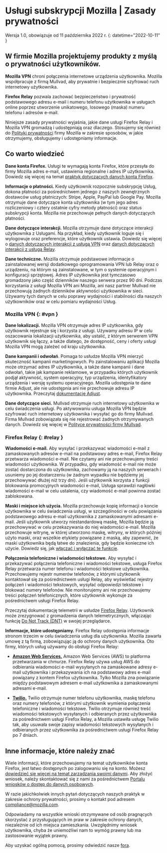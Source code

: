 ﻿# Usługi subskrypcji Mozilla | Zasady prywatności

Wersja 1.0, obowiązuje od 11 października 2022 r.
{: datetime="2022-10-11" }

## W firmie Mozilla projektujemy produkty z myślą o prywatności użytkowników.

__Mozilla VPN__ chroni połączenia internetowe urządzenia użytkownika. Mozilla współpracuje z firmą Mullvad, aby prywatnie i bezpiecznie szyfrować ruch internetowy użytkownika.

__Firefox Relay__ pozwala zachować bezpieczeństwo i prywatność podstawowego adresu e-mail i numeru telefonu użytkownika w usługach online poprzez utworzenie unikatowego, losowego (maska) numeru telefonu i adresów e-mail.

Niniejsze zasady prywatności wyjaśnia, jakie dane usługi Firefox Relay i Mozilla VPN gromadzą i udostępniają oraz dlaczego. Stosujemy się również do [Polityki prywatności](https://www.mozilla.org/privacy/) firmy Mozilla w zakresie sposobów, w jakie otrzymujemy, obsługujemy i udostępniamy informacje.

## Co warto wiedzieć

__Dane konta Firefox.__ Usługi te wymagają konta Firefox, które przesyła do firmy Mozilla adres e-mail, ustawienia regionalne i adres IP użytkownika. Dowiedz się więcej na temat [praktyk dotyczących danych konta Firefox](https://www.mozilla.org/privacy/firefox/#firefox-accounts-join-firefox).

__Informacje o płatności.__ Kiedy użytkownik rozpocznie subskrypcję Usług, dokona płatności za pośrednictwem jednego z naszych zewnętrznych dostawców usług płatniczych: Stripe, Apple, PayPal lub Google Pay. Mozilla otrzymuje dane dotyczące konta użytkownika (w tym jego adres rozliczeniowy i cztery ostatnie cyfry metody płatności) oraz status subskrypcji konta. Mozilla nie przechowuje pełnych danych dotyczących płatności.

__Dane dotyczące interakcji.__ Mozilla otrzymuje dane dotyczące interakcji użytkownika z Usługami. Na przykład, kiedy użytkownik loguje się i wylogowuje oraz preferencje, które użytkownik ustawia. Dowiedz się więcej o [danych dotyczących interakcji z usługą VPN](https://dictionary.telemetry.mozilla.org/apps/mozilla_vpn) oraz [danych dotyczących interakcji z usługą Relay](https://github.com/mozilla/fx-private-relay/blob/main/METRICS.md).

__Dane techniczne.__ Mozilla otrzymuje podstawowe informacje o zainstalowanej wersji dodatkowego oprogramowania VPN lub Relay oraz o urządzeniu, na którym są zainstalowane, w tym o systemie operacyjnym i konfiguracji sprzętowej. Adres IP użytkownika jest tymczasowo gromadzony jako część dzienników naszego serwera przez 90 dni. Podczas korzystania z usługi Mozilla VPN ani Mozilla, ani nasz partner Mullvad nie przechowują żadnych dzienników aktywności użytkownika w sieci.
Używamy tych danych w celu poprawy wydajności i stabilności dla naszych użytkowników oraz w celu pomiaru wydajności Usług.

### Mozilla VPN {: #vpn }

__Dane lokalizacji.__ Mozilla VPN otrzymuje adres IP użytkownika, gdy użytkownik rejestruje się i korzysta z usługi. Używamy adresu IP w celu oszacowania lokalizacji użytkownika, aby ustalić, z którym serwerem VPN użytkownik się łączy, a także dlatego, że dostępność, ceny i oferty usługi Mozilla VPN mogą zależeć od kraju użytkownika.

__Dane kampanii i odwołań__. Pomaga to usłudze Mozilla VPN mierzyć skuteczność kampanii marketingowych. Po zainstalowaniu aplikacji Mozilla może otrzymać adres IP użytkownika, a także dane kampanii i dane odwołań, takie jak kampanie reklamowe, w przypadku których użytkownik podjął aktywność, system operacyjny, typ urządzenia, identyfikatory urządzenia i wersję systemu operacyjnego. Mozilla udostępnia te dane firmie Adjust, ale nie udostępnia ani nie przechowuje adresu IP użytkownika. Przeczytaj [dokumentację Adjust](https://github.com/mozilla-mobile/mozilla-vpn-client/blob/main/src/apps/vpn/adjust/adjust.md).

__Dane dotyczące sieci.__ Mullvad otrzymuje ruch internetowy użytkownika w celu świadczenia usługi. Po aktywowaniu usługa Mozilla VPN będzie szyfrować ruch internetowy użytkownika i wysyłać go do firmy Mullvad. Firma Mullvad zobowiązała się nie rejestrować żadnych otrzymywanych danych. Dowiedz się więcej w [Polityce prywatności firmy Mullvad](https://mullvad.net/help/no-logging-data-policy/).

### Firefox Relay {: #relay }

__Wiadomości e-mail.__ Aby wysyłać i przekazywać wiadomości e-mail z zamaskowanych adresów e-mail na podstawowy adres e-mail, Firefox Relay przetwarza wiadomości e-mail. Nie czytamy ani nie przechowujemy treści wiadomości użytkownika. W przypadku, gdy wiadomość e-mail nie może zostać dostarczona do użytkownika, zachowamy ją na naszych serwerach i usuniemy po jej dostarczeniu (w żadnym wypadku nie będziemy jej przechowywać dłużej niż trzy dni). Jeśli użytkownik korzysta z funkcji blokowania promocyjnych wiadomości e-mail, Usługa sprawdzi nagłówki wiadomości e-mail w celu ustalenia, czy wiadomość e-mail powinna zostać zablokowana.

__Maski i miejsce ich użycia.__ Mozilla przechowuje kopię informacji o koncie użytkownika w celu świadczenia usługi, w szczególności w celu powiązania podstawowego adresu e-mail użytkownika z zamaskowanymi adresami e-mail. Jeśli użytkownik utworzy niestandardową maskę, Mozilla będzie ją przechowywać w celu przekazywania do niej wiadomości e-mail. Mozilla przechowuje witrynę, w której utworzono maskę, witryny, w których później użyto maski, oraz wszelkie etykiety powiązane z maską, aby zapewnić, że maski użytkownika będą łatwe do znalezienia, gdy będzie konieczne ich użycie. Dowiedz się, jak [włączać i wyłączać te funkcje](https://relay.firefox.com/faq).

__Połączenia telefoniczne i wiadomości tekstowe.__ Aby wysyłać i przekazywać połączenia telefoniczne i wiadomości tekstowe, usługa Firefox Relay przetwarza numer telefonu i wiadomości tekstowe użytkownika. Przechowujemy rejestr numerów telefonów, z którymi użytkownik kontaktował się za pośrednictwem usługi Relay, aby wyświetlać rejestry połączeń i wiadomości tekstowych, wysyłać odpowiedzi tekstowe i blokować numery telefonów. Nie monitorujemy ani nie przechowujemy treści połączeń telefonicznych, które użytkownik wykonuje za pośrednictwem usługi Firefox Relay.

Przeczytaj dokumentację telemetrii w usłudze [Firefox Relay](https://github.com/mozilla/fx-private-relay/blob/main/METRICS.md). Użytkownik może zrezygnować z gromadzenia danych telemetrycznych, włączając funkcję [Do Not Track (DNT)](https://support.mozilla.org/kb/how-do-i-turn-do-not-track-feature) w swojej przeglądarce.

__Informacje, które udostępniamy.__ Firefox Relay udostępnia informacje stronom trzecim w celu świadczenia usług dla użytkownika. Mozilla zawarła umowę z tą firmą, zobowiązując ją do ochrony danych użytkownika. Oto firmy, których usług używamy do obsługi Firefox Relay:

* __[Amazon Web Services.](https://aws.amazon.com/privacy/)__ Amazon Web Services (AWS) to platforma przetwarzania w chmurze. Firefox Relay używa usług AWS do odbierania wiadomości e-mail wysyłanych na zamaskowane adresy e-mail użytkownika i przekazywania ich na podstawowy adres e-mail powiązany z kontem Firefox użytkownika. Tylko Mozilla zna powiązanie między podstawowym adresem e-mail użytkownika a zamaskowanymi adresami e-mail.

* __[Twilio.](https://www.twilio.com)__ Twilio otrzymuje numer telefonu użytkownika, maskę telefonu oraz numery telefonów, z którymi użytkownik wymienia połączenia telefoniczne i wiadomości tekstowe. Twilio otrzymuje również treść wiadomości tekstowych wysyłanych i odbieranych przez użytkownika za pośrednictwem usługi Firefox Relay, a Mozilla ustawiła usługę Twilio tak, aby usuwała swoje zapisy wiadomości tekstowych wysyłanych i odbieranych przez użytkownika za pośrednictwem usługi Firefox Relay po 7 dniach.

## Inne informacje, które należy znać

Wiele informacji, które przechowujemy na temat użytkowników konta Firefox, jest łatwo dostępnych po zalogowaniu się na konto. Możesz [dowiedzieć się więcej na temat zarządzania swoimi danymi](https://support.mozilla.org/products/privacy-and-security/user-control). Aby złożyć wniosek, należy skontaktować się z nami za pośrednictwem [Portalu wniosków o dostęp do danych osobowych](https://privacyportal.onetrust.com/webform/1350748f-7139-405c-8188-22740b3b5587/4ba08202-2ede-4934-a89e-f0b0870f95f0).

W razie jakichkolwiek innych pytań dotyczących naszych praktyk w zakresie ochrony prywatności, prosimy o kontakt pod adresem compliance@mozilla.com.

Odpowiadamy na wszystkie wnioski otrzymywane od osób pragnących skorzystać z przysługujących im praw w zakresie ochrony danych, niezależnie od ich miejsca zamieszkania. Uwzględnimy wniosek użytkownika, chyba że uniemożliwi nam to wymóg prawny lub ma zastosowanie wyjątek prawny.

Aby uzyskać ogólną pomocą, prosimy odwiedzić nasze [fora](https://support.mozilla.org/).

